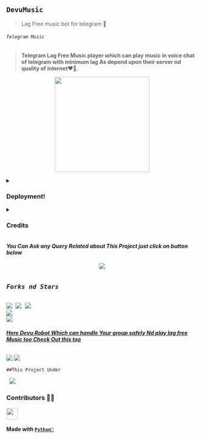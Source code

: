 ## `DevuMusic`
>Lag Free music bot for telegram 💞
<p align="center"><h6> <code>Telegram Music</code> </h6>

> __Telegram Lag Free Music player which can play music in voice chat of telegram with minimum lag As depend upon their server nd quality of internet❤️🚶.__
<p align="center">
<img src='https://telegra.ph/file/ceda1580c90e06991e883.png' alternate="Aww Reload Aunty It's Your internet issue" height="250px">

</pre>
<details><summary> <h3><b>Deployment!</b></h3> </summary>
<pre>
<b><i>••Deploy DevuMusic to Heroku••</i></b>
<p><a href="https://heroku.com/deploy?template=https://github.com/ItsmeHyper13/DevuMusic"><img src="https://img.shields.io/badge/Deploy%20To%20Heroku-black?style=for-the-badge&logo=heroku" width="200""/></a></p>
</pre>

<pre>
<b><i>••Deploy DevuMusic to Okteto••</i></b>
<p><a href="https://cloud.okteto.com/deploy?repository=https://github.com/ItsmeHyper13/DevuMusic"><img src="https://img.shields.io/badge/Deploy_To_Okteto%20%20-black?style=for-the-badge&logo=Okteto" width="200"/></a></p>
</details>
<details>
<summary><b><h3>Credits</h3></b></summary>
<i>All credit Goes To these peoples</i><br>
<code>ItsmeHyper13: Main Credit</code><br>
<code>Nub Hu vro Schhi me🥲🥲</code><br>
</details>



<h4><b><i>You Can Ask any Query Related about This Project just click on button below</i></b></h4>
<p align="center">
<a href="https://t.me/SilentVerse"><img src="https://img.shields.io/badge/Ask%20-anything-1abc9c.svg"></a>


<p align="center">
<pre>
<h3><b><i>Forks nd Stars</i></b></h3>
<img src="https://img.shields.io/github/license/ItsmeHyper13/DevuMusic.svg"> <img src="https://img.shields.io/github/forks/ItsmeHyper13/DevuMusic.svg"> <img src="https://img.shields.io/github/stars/ItsmeHyper13/DevuMusic.svg">
<a href="https://github.com/ItsmeHyper13/DevuMusic"><img src="https://github-readme-stats.vercel.app/api/pin/?username=ItsmeHyper13&repo=DevuMusic&theme=chartreuse-dark"></a>
<a href="https://github.com/ItsmeHyper13/DevuMusic/fork"><img src="https://img.shields.io/badge/Fork%20Devu%20Music-black?style=for-the-badge&logo=github"></a>
</pre></p>


<h6><b><i><u>Here Devu Robot Which can handle Your group safely Nd play lag free Music too Check Out this too</u></i></b></h6>
<p><a href='https://t.me/DEVU_ROBOT'><img src="https://img.shields.io/badge/Devu_Robot-black?style=for-the-badge&logo=telegram&logoColor=black"></a>
<a href="https://t.me/ShiningOff"><img src="https://img.shields.io/badge/Developer%20%20-black?style=for-the-badge&logo=telegram"></a></p>


<p><code>##This Project Under</code> <pre> <a href="https://t.me/SILENT_DEVS"><img src="https://img.shields.io/badge/Join-Team%20%20Silent-blue?style=for-the-badge&logo=telegram"></a></pre>


<p><h3><strong>Contributors 👩‍💻</strong></h3>
<a href = "https://github.com/ItsmeHyper13/DevuMusic/graphs/contributors">
<img src = "https://contrib.rocks/image?repo=ItsmeHyper13/DevuMusic" height="30px"/>
</a><br><br>
<strong>Made with <a href="https://python.org"><code>Python🐍</code></a></strong>
</p>
